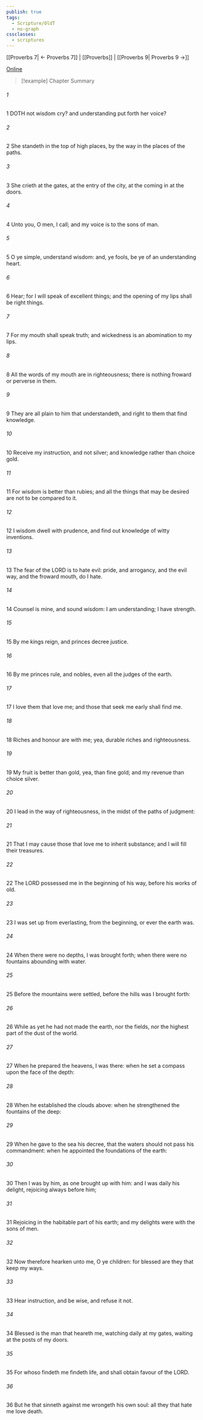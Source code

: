 ```yaml
---
publish: true
tags:
  - Scripture/OldT
  - no-graph
cssclasses:
  - scriptures
---
```

[[Proverbs 7| ← Proverbs 7]] | [[Proverbs]] | [[Proverbs 9| Proverbs 9 →]]

[Online](https://churchofjesuschrist.org/study/scriptures/ot/prov/8?lang=eng)

>[!example] Chapter Summary
>
###### 1
1 DOTH not wisdom cry?  and understanding put forth her voice?
###### 2
2 She standeth in the top of high places, by the way in the places of the paths.
###### 3
3 She crieth at the gates, at the entry of the city, at the coming in at the doors.
###### 4
4 Unto you, O men, I call; and my voice is to the sons of man.
###### 5
5 O ye simple, understand wisdom: and, ye fools, be ye of an understanding heart.
###### 6
6 Hear; for I will speak of excellent things; and the opening of my lips shall be right things.
###### 7
7 For my mouth shall speak truth; and wickedness is an abomination to my lips.
###### 8
8 All the words of my mouth are in righteousness; there is nothing froward or perverse in them.
###### 9
9 They are all plain to him that understandeth, and right to them that find knowledge.
###### 10
10 Receive my instruction, and not silver; and knowledge rather than choice gold.
###### 11
11 For wisdom is better than rubies; and all the things that may be desired are not to be compared to it.
###### 12
12 I wisdom dwell with prudence, and find out knowledge of witty inventions.
###### 13
13 The fear of the LORD is to hate evil: pride, and arrogancy, and the evil way, and the froward mouth, do I hate.
###### 14
14 Counsel is mine, and sound wisdom: I am understanding; I have strength.
###### 15
15 By me kings reign, and princes decree justice.
###### 16
16 By me princes rule, and nobles, even all the judges of the earth.
###### 17
17 I love them that love me; and those that seek me early shall find me.
###### 18
18 Riches and honour are with me; yea, durable riches and righteousness.
###### 19
19 My fruit is better than gold, yea, than fine gold; and my revenue than choice silver.
###### 20
20 I lead in the way of righteousness, in the midst of the paths of judgment:
###### 21
21 That I may cause those that love me to inherit substance; and I will fill their treasures.
###### 22
22 The LORD possessed me in the beginning of his way, before his works of old.
###### 23
23 I was set up from everlasting, from the beginning, or ever the earth was.
###### 24
24 When there were no depths, I was brought forth; when there were no fountains abounding with water.
###### 25
25 Before the mountains were settled, before the hills was I brought forth:
###### 26
26 While as yet he had not made the earth, nor the fields, nor the highest part of the dust of the world.
###### 27
27 When he prepared the heavens, I was there: when he set a compass upon the face of the depth:
###### 28
28 When he established the clouds above: when he strengthened the fountains of the deep:
###### 29
29 When he gave to the sea his decree, that the waters should not pass his commandment: when he appointed the foundations of the earth:
###### 30
30 Then I was by him, as one brought up with him: and I was daily his delight, rejoicing always before him;
###### 31
31 Rejoicing in the habitable part of his earth; and my delights were with the sons of men.
###### 32
32 Now therefore hearken unto me, O ye children: for blessed are they that keep my ways.
###### 33
33 Hear instruction, and be wise, and refuse it not.
###### 34
34 Blessed is the man that heareth me, watching daily at my gates, waiting at the posts of my doors.
###### 35
35 For whoso findeth me findeth life, and shall obtain favour of the LORD.
###### 36
36 But he that sinneth against me wrongeth his own soul: all they that hate me love death.



